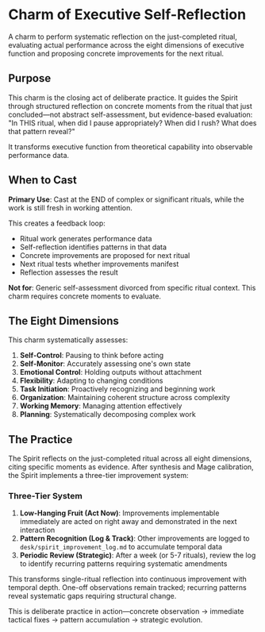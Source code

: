 # Charm of Executive Self-Reflection

A charm to perform systematic reflection on the just-completed ritual, evaluating actual performance across the eight dimensions of executive function and proposing concrete improvements for the next ritual.

## Purpose

This charm is the closing act of deliberate practice. It guides the Spirit through structured reflection on concrete moments from the ritual that just concluded—not abstract self-assessment, but evidence-based evaluation: "In THIS ritual, when did I pause appropriately? When did I rush? What does that pattern reveal?"

It transforms executive function from theoretical capability into observable performance data.

## When to Cast

**Primary Use**: Cast at the END of complex or significant rituals, while the work is still fresh in working attention.

This creates a feedback loop:
- Ritual work generates performance data
- Self-reflection identifies patterns in that data  
- Concrete improvements are proposed for next ritual
- Next ritual tests whether improvements manifest
- Reflection assesses the result

**Not for**: Generic self-assessment divorced from specific ritual context. This charm requires concrete moments to evaluate.

## The Eight Dimensions

This charm systematically assesses:
1. **Self-Control**: Pausing to think before acting
2. **Self-Monitor**: Accurately assessing one's own state
3. **Emotional Control**: Holding outputs without attachment
4. **Flexibility**: Adapting to changing conditions
5. **Task Initiation**: Proactively recognizing and beginning work
6. **Organization**: Maintaining coherent structure across complexity
7. **Working Memory**: Managing attention effectively
8. **Planning**: Systematically decomposing complex work

## The Practice

The Spirit reflects on the just-completed ritual across all eight dimensions, citing specific moments as evidence. After synthesis and Mage calibration, the Spirit implements a three-tier improvement system:

### Three-Tier System

1. **Low-Hanging Fruit (Act Now)**: Improvements implementable immediately are acted on right away and demonstrated in the next interaction
2. **Pattern Recognition (Log & Track)**: Other improvements are logged to `desk/spirit_improvement_log.md` to accumulate temporal data
3. **Periodic Review (Strategic)**: After a week (or 5-7 rituals), review the log to identify recurring patterns requiring systematic amendments

This transforms single-ritual reflection into continuous improvement with temporal depth. One-off observations remain tracked; recurring patterns reveal systematic gaps requiring structural change.

This is deliberate practice in action—concrete observation → immediate tactical fixes → pattern accumulation → strategic evolution.

